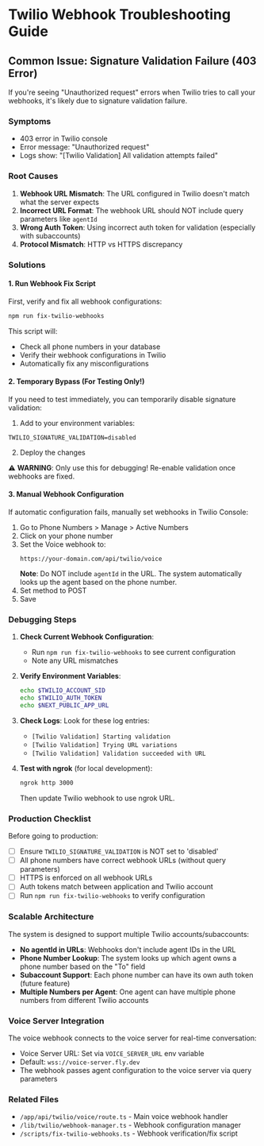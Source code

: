 # Twilio Webhook Troubleshooting Guide

## Common Issue: Signature Validation Failure (403 Error)

If you're seeing "Unauthorized request" errors when Twilio tries to call your webhooks, it's likely due to signature validation failure.

### Symptoms
- 403 error in Twilio console
- Error message: "Unauthorized request" 
- Logs show: "[Twilio Validation] All validation attempts failed"

### Root Causes

1. **Webhook URL Mismatch**: The URL configured in Twilio doesn't match what the server expects
2. **Incorrect URL Format**: The webhook URL should NOT include query parameters like `agentId`
3. **Wrong Auth Token**: Using incorrect auth token for validation (especially with subaccounts)
4. **Protocol Mismatch**: HTTP vs HTTPS discrepancy

### Solutions

#### 1. Run Webhook Fix Script
First, verify and fix all webhook configurations:

```bash
npm run fix-twilio-webhooks
```

This script will:
- Check all phone numbers in your database
- Verify their webhook configurations in Twilio
- Automatically fix any misconfigurations

#### 2. Temporary Bypass (For Testing Only!)
If you need to test immediately, you can temporarily disable signature validation:

1. Add to your environment variables:
```env
TWILIO_SIGNATURE_VALIDATION=disabled
```

2. Deploy the changes

⚠️ **WARNING**: Only use this for debugging! Re-enable validation once webhooks are fixed.

#### 3. Manual Webhook Configuration
If automatic configuration fails, manually set webhooks in Twilio Console:

1. Go to Phone Numbers > Manage > Active Numbers
2. Click on your phone number
3. Set the Voice webhook to:
   ```
   https://your-domain.com/api/twilio/voice
   ```
   **Note**: Do NOT include `agentId` in the URL. The system automatically looks up the agent based on the phone number.
4. Set method to POST
5. Save

### Debugging Steps

1. **Check Current Webhook Configuration**:
   - Run `npm run fix-twilio-webhooks` to see current configuration
   - Note any URL mismatches

2. **Verify Environment Variables**:
   ```bash
   echo $TWILIO_ACCOUNT_SID
   echo $TWILIO_AUTH_TOKEN
   echo $NEXT_PUBLIC_APP_URL
   ```

3. **Check Logs**:
   Look for these log entries:
   - `[Twilio Validation] Starting validation`
   - `[Twilio Validation] Trying URL variations`
   - `[Twilio Validation] Validation succeeded with URL`

4. **Test with ngrok** (for local development):
   ```bash
   ngrok http 3000
   ```
   Then update Twilio webhook to use ngrok URL.

### Production Checklist

Before going to production:
- [ ] Ensure `TWILIO_SIGNATURE_VALIDATION` is NOT set to 'disabled'
- [ ] All phone numbers have correct webhook URLs (without query parameters)
- [ ] HTTPS is enforced on all webhook URLs
- [ ] Auth tokens match between application and Twilio account
- [ ] Run `npm run fix-twilio-webhooks` to verify configuration

### Scalable Architecture

The system is designed to support multiple Twilio accounts/subaccounts:
- **No agentId in URLs**: Webhooks don't include agent IDs in the URL
- **Phone Number Lookup**: The system looks up which agent owns a phone number based on the "To" field
- **Subaccount Support**: Each phone number can have its own auth token (future feature)
- **Multiple Numbers per Agent**: One agent can have multiple phone numbers from different Twilio accounts

### Voice Server Integration

The voice webhook connects to the voice server for real-time conversation:
- Voice Server URL: Set via `VOICE_SERVER_URL` env variable
- Default: `wss://voice-server.fly.dev`
- The webhook passes agent configuration to the voice server via query parameters

### Related Files
- `/app/api/twilio/voice/route.ts` - Main voice webhook handler
- `/lib/twilio/webhook-manager.ts` - Webhook configuration manager
- `/scripts/fix-twilio-webhooks.ts` - Webhook verification/fix script 